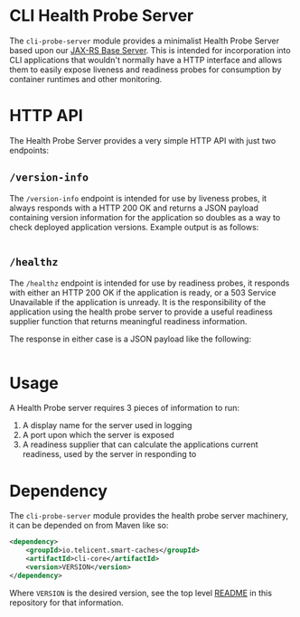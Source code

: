 # CLI Health Probe Server

The `cli-probe-server` module provides a minimalist Health Probe Server based upon our [JAX-RS Base
Server](../jaxrs-base-server/index.md).  This is intended for incorporation into CLI applications that wouldn't normally
have a HTTP interface and allows them to easily expose liveness and readiness probes for consumption by container
runtimes and other monitoring.

# HTTP API

The Health Probe Server provides a very simple HTTP API with just two endpoints:

## `/version-info`

The `/version-info` endpoint is intended for use by liveness probes, it always responds with a HTTP 200 OK and returns a
JSON payload containing version information for the application so doubles as a way to check deployed application
versions.  Example output is as follows:

```json

```

## `/healthz`

The `/healthz` endpoint is intended for use by readiness probes, it responds with either an HTTP 200 OK if the
application is ready, or a 503 Service Unavailable if the application is unready.  It is the responsibility of the
application using the health probe server to provide a useful readiness supplier function that returns meaningful
readiness information.

The response in either case is a JSON payload like the following:

```json

```

# Usage 

A Health Probe server requires 3 pieces of information to run:

1. A display name for the server used in logging
2. A port upon which the server is exposed
3. A readiness supplier that can calculate the applications current readiness, used by the server in responding to 

# Dependency

The `cli-probe-server` module provides the health probe server machinery, it can be depended on from Maven like so:

```xml
<dependency>
    <groupId>io.telicent.smart-caches</groupId>
    <artifactId>cli-core</artifactId>
    <version>VERSION</version>
</dependency>
```

Where `VERSION` is the desired version, see the top level [README](../../README.md) in this repository for that
information.